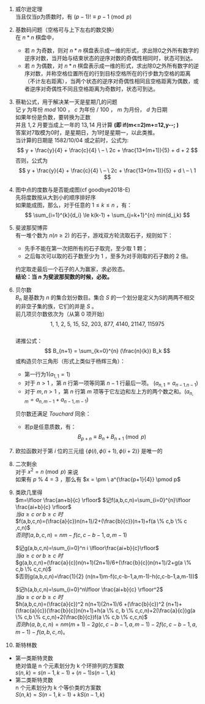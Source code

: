1. 威尔逊定理  
当且仅当p为质数时，有 $(p-1)! \equiv p-1 \pmod p$

2. 基数码问题（空格可与上下左右的数交换）  
在 $n*n$ 棋盘中，  
   - 若 $n$ 为奇数，则对 $n*n$ 棋盘表示成一维的形式，求出除0之外所有数字的逆序对数，当开始与结束状态的逆序对数的奇偶性相同时，状态可到达。
   - 若 $n$ 为偶数，对 $n*n$ 棋盘表示成一维的形式，求出除0之外所有数字的逆序对数，并称空格位置所在的行到目标空格所在的行步数为空格的距离（不计左右距离），当两个状态的逆序对奇偶性相同且空格距离为偶数，或者逆序对奇偶性不同且空格距离为奇数时，状态可到达。

3. 蔡勒公式，用于解决某一天是星期几的问题  
记 $y$ 为年份 $mod \ 100$ ， $c$ 为年份 $/ \ 100$ ， $m$ 为月份， $d$ 为日期  
如果年份是负数，要转换为正数  
并且 $1,2$ 月要当成上一年的 $13,14$ 月计算 **(即 if(m<=2)m+=12,y--; )**  
答案对7取模为0时，是星期日，为1时是星期一，以此类推。  
当计算的日期是 $1582/10/04$ 或之前时，公式为:  
   $$
   y + \frac{y}{4} + \frac{c}{4} \ – \ 2c + \frac{13*(m+1)}{5} + d + 2
   $$
   否则，公式为
   $$
   y + \frac{y}{4} + \frac{c}{4} \ – \ 2c + \frac{13*(m+1)}{5} + d \ – \ 1
   $$

4. 图中点的度数与是否能成图(cf goodbye2018-E)  
先将度数按从大到小的顺序排好序  
如果能成图，那么，对于任意的 $1 \le k \le n$ ，有：
$$ 
\sum_{i=1}^{k}{d_i} \le k(k-1) + \sum_{j=k+1}^{n} min(d_j,k)
$$

5. 斐波那契博弈  
有一堆个数为 $n(n \ge 2)$ 的石子，游戏双方轮流取石子，规则如下：  
   - 先手不能在第一次把所有的石子取完，至少取 $1$ 颗；  
   - 之后每次可以取的石子数至少为 $1$ ，至多为对手刚取的石子数的 $2$ 倍。  

   约定取走最后一个石子的人为赢家，求必败态。  
   **结论：当 $n$ 为斐波那契数的时候，必败。**

6. 贝尔数  
    $B_n$ 是基数为 $n$ 的集合划分数目。集合 $S$ 的一个划分是定义为S的两两不相交的非空子集的族，它们的并是 $S$ 。  
    前几项贝尔数依次为（从第 $0$ 项开始）
    $$ 
    1,\ 1,\ 2,\ 5,\ 15,\ 52,\ 203,\ 877,\ 4140,\ 21147,\ 115975 
    $$  
    递推公式： 
    $$
    B_{n+1} = \sum_{k=0}^{n} (\frac{n}{k})  B_k
    $$
    或构造贝尔三角形（形式上类似于杨辉三角）：  
    - 第一行为1($a_{1,1}=1$)
    - 对于 $n > 1$ ，第 $n$ 行第一项等同第 $n - 1$ 行最后一项。
    ($a_{n,1}=a_{n-1.n-1}$)   
    - 对于 $m,n>1$ ，第 $n$ 行第 $m$ 项等于它左边和左上方的两个数之和。($a_{n,m}=a_{n,m-1}+a_{n-1,m-1}$)  
  
    贝尔数还满足 $Touchard$ 同余：
    - 若p是任意质数，有：
    $$
    B_{p+n} \equiv B_n + B_{n+1} \pmod p 
    $$

7. 欧拉函数对于第 $i$ 位的三元组 $\{ \phi(i), \phi(i+1), \phi(i+2) \}$ 是唯一的  

8. 二次剩余  
   对于 $x^2 = n \pmod p$ 来说  
   如果有 $p \ \% \ 4 = 3$ ，那么有 $x = \pm \ a^{\frac{p+1}{4}} \pmod p$

9. 类欧几里得  
   $m=\lfloor \frac{an+b}{c} \rfloor$
   $记f(a,b,c,n)=\sum_{i=0}^{n}\lfloor \frac{ai+b}{c} \rfloor$  
   $当a \ge c \  or \ b \ge c \ 时$   
   $f(a,b,c,n)=(\frac{a}{c})n(n+1)/2+(\frac{b}{c})(n+1)+f(a \% c,b \% c ,c,n)$  
   $否则f(a,b,c,n)=nm-f(c,c-b-1,a,m-1)$  

   $记g(a,b,c,n)=\sum_{i=0}^n i \lfloor\frac{ai+b}{c}\rfloor$   
   $当a \ge c \ or \ b \ge c \ 时$  
   $g(a,b,c,n)=(\frac{a}{c})n(n+1)(2n+1)/6+(\frac{b}{c})n(n+1)/2+g(a \% c,b \% c,c,n)$  
   $否则g(a,b,c,n)=\frac{1}{2} (n(n+1)m-f(c,c-b-1,a,m-1)-h(c,c-b-1,a,m-1))$  

   $记h(a,b,c,n)=\sum_{i=0}^n\lfloor \frac{ai+b}{c} \rfloor^2$  
   $当a \ge c \ or \ b \ge c \ 时$  
   $h(a,b,c,n)=(\frac{a}{c})^2 n(n+1)(2n+1)/6 +(\frac{b}{c})^2 (n+1)+(\frac{a}{c})(\frac{b}{c})n(n+1)+h(a \% c, b \% c,c,n)+2(\frac{a}{c})g(a \% c,b \% c,c,n)+2(\frac{b}{c})f(a \% c,b \% c,c,n)$  
   $否则h(a,b,c,n)=nm(m+1)-2g(c,c-b-1,a,m-1)-2f(c,c-b-1,a,m-1)-f(a,b,c,n)$。

10. 斯特林数  
   - 第一类斯特灵数  
      绝对值是 n 个元素划分为 k 个环排列的方案数  
      $s(n,k)=s(n−1,k−1)+(n−1)s(n−1,k)$  
   - 第二类斯特灵数  
      n 个元素划分为 k 个等价类的方案数  
      $S(n,k)=S(n−1,k−1)+kS(n−1,k)$